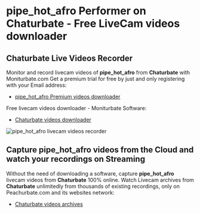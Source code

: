 # pipe_hot_afro Performer on Chaturbate - Free LiveCam videos downloader

## Chaturbate Live Videos Recorder

Monitor and record livecam videos of **pipe_hot_afro** from **Chaturbate** with Moniturbate.com
Get a premium trial for free by just and only registering with your Email address:
* [pipe_hot_afro Premium videos downloader](https://moniturbate.com/request-demo-licence-key.html)

Free livecam videos downloader - Moniturbate Software:
* [Chaturbate videos downloader](https://moniturbate.com/moniturbate-download-software.html)

![pipe_hot_afro livecam videos recorder](https://peachurnet.com/templates/moniturbate-software.png)


## Capture pipe_hot_afro videos from the Cloud and watch your recordings on Streaming

Without the need of downloading a software, capture **pipe_hot_afro** livecam videos from **Chaturbate** 100% online.
Watch Livecam archives from **Chaturbate** unlimitedly from thousands of existing recordings, only on Peachurbate.com and its websites network:
* [Chaturbate videos archives](https://peachurnet.com/)